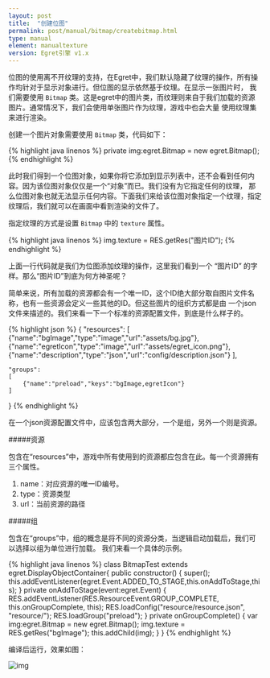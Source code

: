 ```yaml
---
layout: post
title:  "创建位图"
permalink: post/manual/bitmap/createbitmap.html
type: manual
element: manualtexture
version: Egret引擎 v1.x
---
```


位图的使用离不开纹理的支持，在Egret中，我们默认隐藏了纹理的操作，所有操作均针对于显示对象进行。但位图的显示依然基于纹理。在显示一张图片时，
我们需要使用 `Bitmap` 类。这是egret中的图片类，而纹理则来自于我们加载的资源图片。通常情况下，我们会使用单张图片作为纹理，游戏中也会大量
使用纹理集来进行渲染。

创建一个图片对象需要使用 `Bitmap` 类，代码如下：

{% highlight java linenos %}
private img:egret.Bitmap = new egret.Bitmap();
{% endhighlight %}

此时我们得到一个位图对象，如果你将它添加到显示列表中，还不会看到任何内容。因为该位图对象仅仅是一个“对象”而已。我们没有为它指定任何的纹理，
那么位图对象也就无法显示任何内容。下面我们来给该位图对象指定一个纹理，指定纹理后，我们就可以在画面中看到渲染的文件了。

指定纹理的方式是设置 `Bitmap` 中的 `texture` 属性。

{% highlight java linenos %}
img.texture = RES.getRes("图片ID");
{% endhighlight %}

上面一行代码就是我们为位图添加纹理的操作，这里我们看到一个 “图片ID” 的字样。那么“图片ID”到底为何方神圣呢？

简单来说，所有加载的资源都会有一个唯一ID，这个ID绝大部分取自图片文件名称，也有一些资源会定义一些其他的ID。但这些图片的组织方式都是由
一个json文件来描述的。我们来看一下一个标准的资源配置文件，到底是什么样子的。

{% highlight json %}
{
    "resources":
	[
		{"name":"bgImage","type":"image","url":"assets/bg.jpg"},
		{"name":"egretIcon","type":"image","url":"assets/egret_icon.png"},
        {"name":"description","type":"json","url":"config/description.json"}
	],

    "groups":
	[
        {"name":"preload","keys":"bgImage,egretIcon"}
	]
}
{% endhighlight %}

在一个json资源配置文件中，应该包含两大部分，一个是组，另外一个则是资源。

#####资源

包含在“resources”中，游戏中所有使用到的资源都应包含在此。每一个资源拥有三个属性。

1. name：对应资源的唯一ID编号。
2. type：资源类型
3. url：当前资源的路径

#####组

包含在“groups”中，组的概念是将不同的资源分类，当逻辑启动加载后，我们可以选择以组为单位进行加载。
我们来看一个具体的示例。

{% highlight java linenos %}
class BitmapTest extends egret.DisplayObjectContainer{
    public constructor()
    {
        super();
        this.addEventListener(egret.Event.ADDED_TO_STAGE,this.onAddToStage,this);
    }
    private onAddToStage(event:egret.Event) {
        RES.addEventListener(RES.ResourceEvent.GROUP_COMPLETE, this.onGroupComplete, this);
        RES.loadConfig("resource/resource.json", "resource/");
        RES.loadGroup("preload");
    }
    private onGroupComplete()
    {
        var img:egret.Bitmap = new egret.Bitmap();
        img.texture = RES.getRes("bgImage");
        this.addChild(img);
    }
}
{% endhighlight %}

编译后运行，效果如图：

![img]({{site.baseurl}}/assets/img/createbitmap1.jpg)
